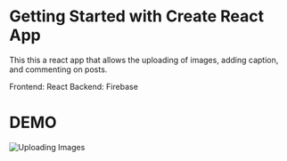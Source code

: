 # Getting Started with Create React App

This this a react app that allows the uploading of images, adding caption, and commenting on posts. 

Frontend: React
Backend: Firebase


# DEMO

![Uploading Images](https://github.com/khanttp/Squad-Station/blob/master/uploding.gif)


